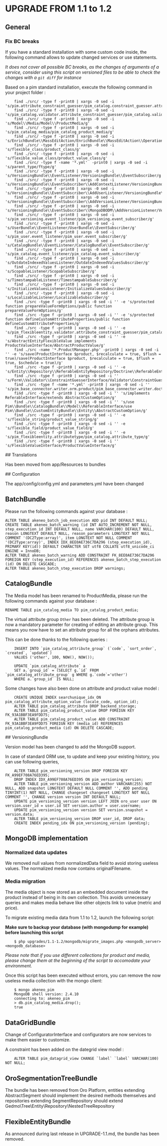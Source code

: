 # UPGRADE FROM 1.1 to 1.2

## General

### Fix BC breaks

If you have a standard installation with some custom code inside, the following command allows to update changed services or use statements.

*It does not cover all possible BC breaks, as the changes of arguments of a service, consider using this script on versioned files to be able to check the changes with a `git diff` for instance*

Based on a pim standard installation, execute the following command in your project folder :

```
    find ./src/ -type f -print0 | xargs -0 sed -i 's/pim.attribute_constraint_guesser/pim_catalog.constraint_guesser.attribute/g'
    find ./src/ -type f -print0 | xargs -0 sed -i 's/pim_catalog.validator.attribute_constraint_guesser/pim_catalog.validator.constraint_guesser.chained_attribute/g'
    find ./src/ -type f -print0 | xargs -0 sed -i 's/Model\\Media/Model\\ProductMedia/g'
    find ./src/ -type f -print0 | xargs -0 sed -i 's/pim_catalog_media/pim_catalog_product_media/g'
    find ./src/ -type f -print0 | xargs -0 sed -i 's/EnrichBundle\\MassEditAction/EnrichBundle\\MassEditAction\\Operation/g'
    find ./src/ -type f -print0 | xargs -0 sed -i 's/flexible_class/product_class/g'
    find ./src/ -type f -print0 | xargs -0 sed -i 's/flexible_value_class/product_value_class/g'
    find ./src/ -type f -name '*.yml'  -print0 | xargs -0 sed -i 's/parent_type/ftype/g'
    find ./src/ -type f -print0 | xargs -0 sed -i 's/VersioningBundle\\EventListener/VersioningBundle\\EventSubscriber/g'
    find ./src/ -type f -print0 | xargs -0 sed -i 's/VersioningBundle\\EventSubscriber\\AddContextListener/VersioningBundle\\EventSubscriber\\AddContextSubscriber/g'
    find ./src/ -type f -print0 | xargs -0 sed -i 's/VersioningBundle\\EventSubscriber\\AddUserListener/VersioningBundle\\EventSubscriber\\AddUserSubscriber/g'
    find ./src/ -type f -print0 | xargs -0 sed -i 's/VersioningBundle\\EventSubscriber\\AddVersionListener/VersioningBundle\\EventSubscriber\\AddVersionSubscriber/g'
    find ./src/ -type f -print0 | xargs -0 sed -i 's/VersioningBundle\\EventSubscriber\\MongoDBODM\\AddVersionListener/VersioningBundle\\EventSubscriber\\MongoDBODM\\AddProductVersionSubscriber/g'
    find ./src/ -type f -print0 | xargs -0 sed -i 's/pim_versioning.event_listener/pim_versioning.event_subscriber/g'
    find ./src/ -type f -print0 | xargs -0 sed -i 's/UserBundle\\EventListener/UserBundle\\EventSubscriber/g'
    find ./src/ -type f -print0 | xargs -0 sed -i 's/pim_user.event_listener/pim_user.event_subscriber/g'
    find ./src/ -type f -print0 | xargs -0 sed -i 's/CatalogBundle\\EventListener/CatalogBundle\\EventSubscriber/g'
    find ./src/ -type f -print0 | xargs -0 sed -i 's/pim_catalog.event_listener/pim_catalog.event_subscriber/g'
    find ./src/ -type f -print0 | xargs -0 sed -i 's/OutdateIndexedValuesListener/OutdateIndexedValuesSubscriber/g'
    find ./src/ -type f -print0 | xargs -0 sed -i 's/ScopableListener/ScopableSubscriber/g'
    find ./src/ -type f -print0 | xargs -0 sed -i 's/TimestampableListener/TimestampableSubscriber/g'
    find ./src/ -type f -print0 | xargs -0 sed -i 's/InitializeValuesListener/InitializeValuesSubscriber/g'
    find ./src/ -type f -print0 | xargs -0 sed -i 's/LocalizableListener/LocalizableSubscriber/g'
    find ./src -type f -print0 | xargs -0 sed -i '' -e 's/protected function prepareValueFormOptions/public function prepareValueFormOptions/g'
    find ./src -type f -print0 | xargs -0 sed -i '' -e 's/protected function defineCustomAttributeProperties/public function defineCustomAttributeProperties/g'
    find ./src -type f -print0 | xargs -0 sed -i '' -e 's/pim_flexibleentity.validator.attribute_constraint_guesser/pim_catalog.validator.constraint_guesser.chained_attribute/g'
    find ./src -type f -print0 | xargs -0 sed -i '' -e 's/AbstractEntityFlexibleValue implements ProductValueInterface/AbstractProductValue/g'
    find ./src -name '*.ProductManager.php' -print0 | xargs -0 sed -i '' -e 's/save(ProductInterface $product, $recalculate = true, $flush = true)/save(ProductInterface $product, $recalculate = true, $flush = true, $schedule = true)/g'
    find ./src -type f -print0 | xargs -0 sed -i '' -e 's/Entity\\Repository\\ReferableEntityRepository/Doctrine\\ReferableEntityRepository/g'
    find ./src -type f -print0 | xargs -0 sed -i '' 's/Form\\Validator\\ConstraintGuesserInterface/Validator\ConstraintGuesserInterface/g'
    find ./src -type f -name '*.yml' -print0 | xargs -0 sed -i '' 's/pim_base_connector.writer.orm.product/pim_base_connector.writer.doctrine.product/g'
    find ./src -type f -print0 | xargs -0 sed -i '' 's/implements ReferableInterface/extends AbstractCustomOption/g'
    find ./src -type f -print0 | xargs -0 sed -i '' 's/use Pim\\Bundle\\CatalogBundle\\Model\\ReferableInterface/use Pim\\Bundle\\CustomEntityBundle\\Entity\\AbstractCustomOption/g'
    find ./src -type f -print0 | xargs -0 sed -i '' -e 's/flexible_string/product_value_string/g'
    find ./src -type f -print0 | xargs -0 sed -i '' -e 's/flexible_field/product_value_field/g'
    find ./src -type f -print0 | xargs -0 sed -i '' -e 's/pim_flexibleentity.attributetype/pim_catalog.attribute_type/g'
    find ./src -type f -print0 | xargs -0 sed -i '' 's/FlexibleValueInterface/ProductValueInterface/g'
```

## Translations

Has been moved from app/Resources to bundles

## Configuration

The app/config/config.yml and parameters.yml have been changed

## BatchBundle

Please run the following commands against your database :

    ALTER TABLE akeneo_batch_job_execution ADD pid INT DEFAULT NULL;
    CREATE TABLE akeneo_batch_warning (id INT AUTO_INCREMENT NOT NULL, step_execution_id INT DEFAULT NULL, name VARCHAR(100) DEFAULT NULL, reason LONGTEXT DEFAULT NULL, reason_parameters LONGTEXT NOT NULL COMMENT '(DC2Type:array)', item LONGTEXT NOT NULL COMMENT '(DC2Type:array)', INDEX IDX_8EE0AE736C7DA296 (step_execution_id), PRIMARY KEY(id)) DEFAULT CHARACTER SET utf8 COLLATE utf8_unicode_ci ENGINE = InnoDB;
    ALTER TABLE akeneo_batch_warning ADD CONSTRAINT FK_8EE0AE736C7DA296 FOREIGN KEY (step_execution_id) REFERENCES akeneo_batch_step_execution (id) ON DELETE CASCADE;
    ALTER TABLE akeneo_batch_step_execution DROP warnings;

## CatalogBundle

The Media model has been renamed to ProductMedia, please run the following commands against your database :

    RENAME TABLE pim_catalog_media TO pim_catalog_product_media;

The virtual attribute group `Other` has been deleted. The attribute group is now a mandatory parameter for creating of editing an attribute group. This means you now have to set an attribute group for all the orphans attributes.

This can be done thanks to the following queries :

```
    INSERT INTO `pim_catalog_attribute_group` (`code`, `sort_order`, `created`, `updated`)
    VALUES ('other', 100, NOW(), NOW());

    UPDATE `pim_catalog_attribute` a
    SET a.`group_id` = (SELECT g.`id` FROM `pim_catalog_attribute_group` g WHERE g.`code`='other')
    WHERE a.`group_id` IS NULL;
```

Some changes have also been done on attribute and product value model :

```
    CREATE UNIQUE INDEX searchunique_idx ON pim_catalog_attribute_option_value (locale_code, option_id);
    ALTER TABLE pim_catalog_attribute DROP backend_storage;
    ALTER TABLE pim_catalog_product_value DROP FOREIGN KEY FK_93A1BBF3EA9FDD75;
    ALTER TABLE pim_catalog_product_value ADD CONSTRAINT FK_93A1BBF3EA9FDD75 FOREIGN KEY (media_id) REFERENCES pim_catalog_product_media (id) ON DELETE CASCADE;
```

## VersioningBundle

Version model has been changed to add the MongoDB support.

In case of standard ORM use, to update and keep your existing history, you can use following queries,

```
    ALTER TABLE pim_versioning_version DROP FOREIGN KEY FK_A99EF708A76ED395;
    DROP INDEX IDX_A99EF708A76ED395 ON pim_versioning_version;
    ALTER TABLE pim_versioning_version ADD author VARCHAR(255) NOT NULL, ADD snapshot LONGTEXT DEFAULT NULL COMMENT '', ADD pending TINYINT(1) NOT NULL, CHANGE changeset changeset LONGTEXT NOT NULL COMMENT '', CHANGE version version INT DEFAULT NULL;
    UPDATE pim_versioning_version version LEFT JOIN oro_user user ON version.user_id = user.id SET version.author = user.username;
    UPDATE pim_versioning_version version SET version.snapshot = version.data;
    ALTER TABLE pim_versioning_version DROP user_id, DROP data;
    CREATE INDEX pending_idx ON pim_versioning_version (pending);
```

## MongoDB implementation

### Normalized data updates

We removed null values from normalizedData field to avoid storing useless values.
The normalized media now contains originalFilename.

### Media migration

The media object is now stored as an embedded document inside the product instead
of being in its own collection. This avoids unnecessary queries and makes media
behave like other objects link to value (metric and price).

To migrate existing media data from 1.1 to 1.2, launch the following script:

**Make sure to backup your database (with mongodump for example) before launching this script**

```
    $ php upgrades/1.1-1.2/mongodb/migrate_images.php <mongodb_server> <mongodb_database>
```

*Please note that if you use different collections for product and media,
please change them at the beginning of the script to accomodate your environment.*

Once this script has been executed without errors, you can remove the now useless
media collection with the mongo client:
```
    $ mongo akeneo_pim
    MongoDB shell version: 2.4.10
    connecting to: akeneo_pim
    > db.pim_catalog_media.drop();
    true

```

## DataGridBundle

Change of ConfiguratorInterface and configurators are now services to make them easier to customize.

A constraint has been added on the dategrid view model :

```
    ALTER TABLE pim_datagrid_view CHANGE `label` `label` VARCHAR(100) NOT NULL;
```

## OroSegmentationTreeBundle

The bundle has been removed from Oro Platform, entities extending AbstractSegment should implement the desired
methods themselves and repositories extending SegmentRepository should extend Gedmo\Tree\Entity\Repository\NestedTreeRepository

## FlexibleEntityBundle

As announced during last release in UPGRADE-1.1.md, the bundle has been removed.
